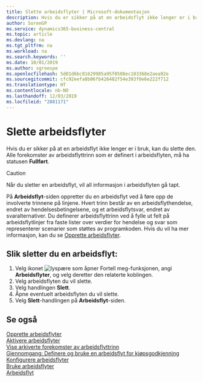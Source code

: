 ```yaml
---
title: Slette arbeidsflyter | Microsoft-dokumentasjon
description: Hvis du er sikker på at en arbeidsflyt ikke lenger er i bruk, kan du slette den. Alle forekomster av arbeidsflyttrinn som er definert i arbeidsflyten, må ha statusen **Fullført**.
author: SorenGP
ms.service: dynamics365-business-central
ms.topic: article
ms.devlang: na
ms.tgt_pltfrm: na
ms.workload: na
ms.search.keywords: ''
ms.date: 10/01/2019
ms.author: sgroespe
ms.openlocfilehash: 5d01d6bc81629985a95f0508ec103368e2aea92e
ms.sourcegitcommit: cfc92eefa8b06fb426482f54e393f0e6e222f712
ms.translationtype: HT
ms.contentlocale: nb-NO
ms.lasthandoff: 12/03/2019
ms.locfileid: "2881171"
---
```

# <a name="delete-workflows"></a>Slette arbeidsflyter
Hvis du er sikker på at en arbeidsflyt ikke lenger er i bruk, kan du slette den. Alle forekomster av arbeidsflyttrinn som er definert i arbeidsflyten, må ha statusen **Fullført**.  

> [!CAUTION]  
>  Når du sletter en arbeidsflyt, vil all informasjon i arbeidsflyten gå tapt.  

 På **Arbeidsflyt**-siden oppretter du en arbeidsflyt ved å føre opp de involverte trinnene på linjene. Hvert trinn består av en arbeidsflythendelse, endret av hendelsesbetingelsene, og et arbeidsflytsvar, endret av svaralternativer. Du definerer arbeidsflyttrinn ved å fylle ut felt på arbeidsflytlinjer fra faste lister over verdier for hendelse og svar som representerer scenarier som støttes av programkoden. Hvis du vil ha mer informasjon, kan du se [Opprette arbeidsflyter](across-how-to-create-workflows.md).  

## <a name="to-delete-a-workflow"></a>Slik sletter du en arbeidsflyt:  
1.  Velg ikonet ![lyspære som åpner Fortell meg-funksjonen](media/ui-search/search_small.png "Fortell hva du vil gjøre"), angi **Arbeidsflyter**, og velg deretter den relaterte koblingen.  
2.  Velg arbeidsflyten du vil slette.  
3.  Velg handlingen **Slett**.  
4.  Åpne eventuelt arbeidsflyten du vil slette.  
5.  Velg **Slett**-handlingen på **Arbeidsflyt**-siden.  

## <a name="see-also"></a>Se også  
 [Opprette arbeidsflyter](across-how-to-create-workflows.md)   
 [Aktivere arbeidsflyter](across-how-to-enable-workflows.md)   
 [Vise arkiverte forekomster av arbeidsflyttrinn](across-how-to-view-archived-workflow-step-instances.md)   
 [Gjennomgang: Definere og bruke en arbeidsflyt for kjøpsgodkjenning](walkthrough-setting-up-and-using-a-purchase-approval-workflow.md)   
 [Konfigurere arbeidsflyter](across-set-up-workflows.md)   
 [Bruke arbeidsflyter](across-use-workflows.md)   
 [Arbeidsflyt](across-workflow.md)   
